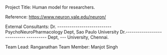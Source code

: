 Project Title: Human model for researchers.

Reference: https://www.neuron.yale.edu/neuron/

External Consultants:
       Dr. --------------------------- PsychoNeuroPharmacology Dept, Sao Paulo University
       Dr.---------------------------- ---------- Dept, --- University, Chennai.

Team Lead: Ranganathan
      Team Member: Manjot Singh
